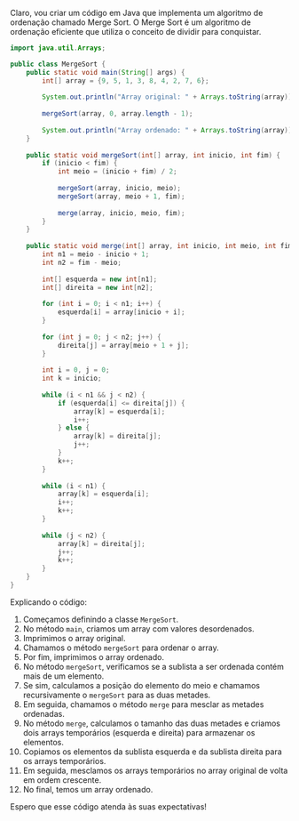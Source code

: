 Claro, vou criar um código em Java que implementa um algoritmo de ordenação chamado Merge Sort. O Merge Sort é um algoritmo de ordenação eficiente que utiliza o conceito de dividir para conquistar.

```java
import java.util.Arrays;

public class MergeSort {
    public static void main(String[] args) {
        int[] array = {9, 5, 1, 3, 8, 4, 2, 7, 6};
        
        System.out.println("Array original: " + Arrays.toString(array));
        
        mergeSort(array, 0, array.length - 1);
        
        System.out.println("Array ordenado: " + Arrays.toString(array));
    }
    
    public static void mergeSort(int[] array, int inicio, int fim) {
        if (inicio < fim) {
            int meio = (inicio + fim) / 2;
            
            mergeSort(array, inicio, meio);
            mergeSort(array, meio + 1, fim);
            
            merge(array, inicio, meio, fim);
        }
    }
    
    public static void merge(int[] array, int inicio, int meio, int fim) {
        int n1 = meio - inicio + 1;
        int n2 = fim - meio;
        
        int[] esquerda = new int[n1];
        int[] direita = new int[n2];
        
        for (int i = 0; i < n1; i++) {
            esquerda[i] = array[inicio + i];
        }
        
        for (int j = 0; j < n2; j++) {
            direita[j] = array[meio + 1 + j];
        }
        
        int i = 0, j = 0;
        int k = inicio;
        
        while (i < n1 && j < n2) {
            if (esquerda[i] <= direita[j]) {
                array[k] = esquerda[i];
                i++;
            } else {
                array[k] = direita[j];
                j++;
            }
            k++;
        }
        
        while (i < n1) {
            array[k] = esquerda[i];
            i++;
            k++;
        }
        
        while (j < n2) {
            array[k] = direita[j];
            j++;
            k++;
        }
    }
}
```

Explicando o código:
1. Começamos definindo a classe `MergeSort`.
2. No método `main`, criamos um array com valores desordenados.
3. Imprimimos o array original.
4. Chamamos o método `mergeSort` para ordenar o array.
5. Por fim, imprimimos o array ordenado.
6. No método `mergeSort`, verificamos se a sublista a ser ordenada contém mais de um elemento.
7. Se sim, calculamos a posição do elemento do meio e chamamos recursivamente o `mergeSort` para as duas metades.
8. Em seguida, chamamos o método `merge` para mesclar as metades ordenadas.
9. No método `merge`, calculamos o tamanho das duas metades e criamos dois arrays temporários (esquerda e direita) para armazenar os elementos.
10. Copiamos os elementos da sublista esquerda e da sublista direita para os arrays temporários.
11. Em seguida, mesclamos os arrays temporários no array original de volta em ordem crescente.
12. No final, temos um array ordenado. 

Espero que esse código atenda às suas expectativas!